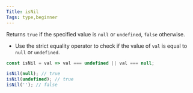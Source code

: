 ```yaml
---
Title: isNil
Tags: type,beginner
---
```


Returns `true` if the specified value is `null` or `undefined`, `false` otherwise.

- Use the strict equality operator to check if the value of `val` is equal to `null` or `undefined`.

```js
const isNil = val => val === undefined || val === null;
```

```js
isNil(null); // true
isNil(undefined); // true
isNil(''); // false
```

